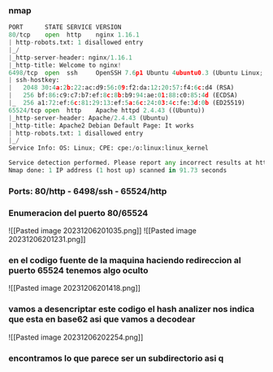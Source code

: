 ### nmap 
```python
PORT      STATE SERVICE VERSION
80/tcp    open  http    nginx 1.16.1
| http-robots.txt: 1 disallowed entry 
|_/
|_http-server-header: nginx/1.16.1
|_http-title: Welcome to nginx!
6498/tcp  open  ssh     OpenSSH 7.6p1 Ubuntu 4ubuntu0.3 (Ubuntu Linux; protocol 2.0)
| ssh-hostkey: 
|   2048 30:4a:2b:22:ac:d9:56:09:f2:da:12:20:57:f4:6c:d4 (RSA)
|   256 bf:86:c9:c7:b7:ef:8c:8b:b9:94:ae:01:88:c0:85:4d (ECDSA)
|_  256 a1:72:ef:6c:81:29:13:ef:5a:6c:24:03:4c:fe:3d:0b (ED25519)
65524/tcp open  http    Apache httpd 2.4.43 ((Ubuntu))
|_http-server-header: Apache/2.4.43 (Ubuntu)
|_http-title: Apache2 Debian Default Page: It works
| http-robots.txt: 1 disallowed entry 
|_/
Service Info: OS: Linux; CPE: cpe:/o:linux:linux_kernel

Service detection performed. Please report any incorrect results at https://nmap.org/submit/ .
Nmap done: 1 IP address (1 host up) scanned in 91.73 seconds
```
### Ports: 80/http - 6498/ssh - 65524/http

### Enumeracion del puerto 80/65524
![[Pasted image 20231206201035.png]]
![[Pasted image 20231206201231.png]]

### en el codigo fuente de la maquina haciendo redireccion al puerto 65524 tenemos algo oculto
![[Pasted image 20231206201418.png]]
### vamos a desencriptar este codigo el hash analizer nos indica que esta en base62 asi que vamos a decodear
![[Pasted image 20231206202254.png]]
### encontramos lo que parece ser un subdirectorio asi q